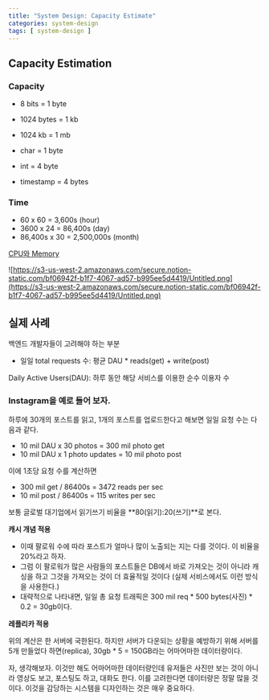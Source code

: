 ```yaml
---
title: "System Design: Capacity Estimate"
categories: system-design
tags: [ system-design ]
---
```


## Capacity Estimation

### Capacity

- 8 bits = 1 byte
- 1024 bytes = 1 kb
- 1024 kb = 1 mb

- char = 1 byte
- int = 4 byte
- timestamp = 4 bytes

### Time

- 60 x 60 = 3,600s (hour)
- 3600 x 24 = 86,400s (day)
- 86,400s x 30 = 2,500,000s (month)

[CPU와 Memory](https://www.notion.so/cd5647685d854bb88d365d39a4d767a3)

![https://s3-us-west-2.amazonaws.com/secure.notion-static.com/bf06942f-b1f7-4067-ad57-b995ee5d4419/Untitled.png](https://s3-us-west-2.amazonaws.com/secure.notion-static.com/bf06942f-b1f7-4067-ad57-b995ee5d4419/Untitled.png)

## 실제 사례

백엔드 개발자들이 고려해야 하는 부분

- 일일 total requests 수: 평균 DAU * reads(get) + write(post)

Daily Active Users(DAU): 하루 동안 해당 서비스를 이용한 순수 이용자 수

### Instagram을 예로 들어 보자.

하루에 30개의 포스트를 읽고, 1개의 포스트를 업로드한다고 해보면 일일 요청 수는 다음과 같다.

- 10 mil DAU x 30 photos = 300 mil photo get
- 10 mil DAU x 1 photo updates = 10 mil photo post

이에 1초당 요청 수를 계산하면

- 300 mil get / 86400s = 3472 reads per sec
- 10 mil post / 86400s = 115 writes per sec

보통 글로벌 대기업에서 읽기쓰기 비율을 **80(읽기):20(쓰기)**로 본다.

**캐시 개념 적용**

- 이때 팔로워 수에 따라 포스트가 얼마나 많이 노출되는 지는 다를 것이다. 이 비율을 20%라고 하자.
- 그럼 이 팔로워가 많은 사람들의 포스트들은 DB에서 바로 가져오는 것이 아니라 캐싱을 하고 그것을 가져오는 것이 더 효율적일 것이다 (실제 서비스에서도 이런 방식을 사용한다.)
- 대략적으로 나타내면, 일일 총 요청 트래픽은 300 mil req * 500 bytes(사진) * 0.2 = 30gb이다.

**레플리카 적용**

위의 계산은 한 서버에 국한된다. 하지만 서버가 다운되는 상황을 예방하기 위해 서버를 5개 만들었다 하면(replica), 30gb * 5 = 150GB라는 어마어마한 데이터량이다.

자, 생각해보자. 이것만 해도 어마어마한 데이터량인데 유저들은 사진만 보는 것이 아니라 영상도 보고, 포스팅도 하고, 대화도 한다. 이를 고려한다면 데이터량은 정말 많을 것이다. 이것을 감당하는 시스템을 디자인하는 것은 매우 중요하다.
